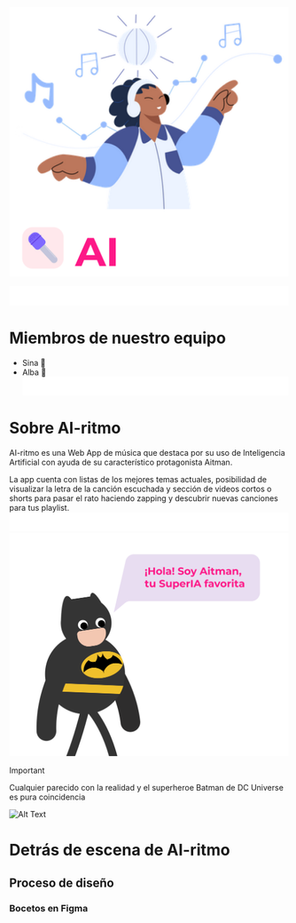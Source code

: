![Alt Text](readme/logo.png)

![Alt Text](readme/blank-space3.png)
# Miembros de nuestro equipo

- Sina :hibiscus:
- Alba :cherry_blossom:
![Alt Text](readme/blank-space3.png)
# Sobre AI-ritmo

AI-ritmo es una Web App de música que destaca por su uso de Inteligencia Artificial con ayuda de su característico protagonista Aitman. 

La app cuenta con listas de los mejores temas actuales, posibilidad de visualizar la letra de la canción escuchada y sección de videos cortos o shorts para pasar el rato haciendo zapping y descubrir nuevas canciones para tus playlist.
![Alt Text](readme/blank-space3.png)
![Alt Text](readme/aitman.png)

> [!IMPORTANT]
> Cualquier parecido con la realidad y el superheroe Batman de DC Universe es pura coincidencia 

![Alt Text](readme/blank-space.png)

# Detrás de escena de AI-ritmo 

## Proceso de diseño

### Bocetos en Figma

